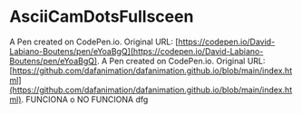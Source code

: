 # AsciiCamDotsFullsceen

A Pen created on CodePen.io. Original URL: [https://codepen.io/David-Labiano-Boutens/pen/eYoaBgQ](https://codepen.io/David-Labiano-Boutens/pen/eYoaBgQ).
A Pen created on CodePen.io. Original URL:  [https://github.com/dafanimation/dafanimation.github.io/blob/main/index.html](https://github.com/dafanimation/dafanimation.github.io/blob/main/index.html).
FUNCIONA o NO FUNCIONA dfg
<head>
    <meta charset="UTF-8">
    <meta name="viewport" content="width=device-width, initial-scale=1.0">
    <title>Interactive Canvas</title>
    <link rel="stylesheet" href="styles.css">
</head>
<body>
    <div id="canvasContainer">
        <canvas id="canvasEscritorio"></canvas>
    </div>
    <script src="script.js"></script>
</body>
</html>
